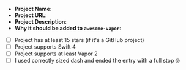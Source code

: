 <!-- Thanks for contributing to awesome-vapor :bow: -->

<!-- Please fill out the short form below -->

<!-- To mark the checkfields as completed, put an `x` inside the squared brackets, like so: [x] -->

- **Project Name**:
- **Project URL**:
- **Project Description**:
- **Why it should be added to `awesome-vapor`**:
- [ ] Project has at least 15 stars (if it's a GitHub project)
- [ ] Project supports Swift 4
- [ ] Project supports at least Vapor 2
- [ ] I used correctly sized dash and ended the entry with a full stop 🤓

